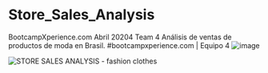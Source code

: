 # Store_Sales_Analysis
BootcampXperience.com 
Abril 20204 Team 4
Análisis de ventas de productos de moda en Brasil. 
#bootcampxperience.com | Equipo 4 
![image](https://github.com/qreynas/Store_Sales_Analysis/assets/58025334/5f5506b9-ff84-4dbe-b431-3b1cd8b0552b)

![STORE SALES ANALYSIS - fashion clothes](https://github.com/qreynas/Store_Sales_Analysis/assets/58025334/c17ca7f4-c350-453a-83c9-c3ae6254837a)
